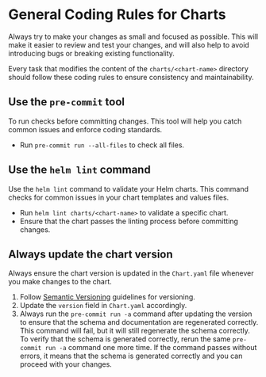 # General Coding Rules for Charts

Always try to make your changes as small and focused as possible. This will make it easier to review and test your changes, and will also help to avoid introducing bugs or breaking existing functionality.

Every task that modifies the content of the `charts/<chart-name>` directory should follow these coding rules to ensure consistency and maintainability.

## Use the `pre-commit` tool

To run checks before committing changes. This tool will help you catch common issues and enforce coding standards.

- Run `pre-commit run --all-files` to check all files.


## Use the `helm lint` command

Use the `helm lint` command to validate your Helm charts. This command checks for common issues in your chart templates and values files.
   - Run `helm lint charts/<chart-name>` to validate a specific chart.
   - Ensure that the chart passes the linting process before committing changes.


## Always update the chart version

Always ensure the chart version is updated in the `Chart.yaml` file whenever you make changes to the chart.

1. Follow [Semantic Versioning](https://semver.org/) guidelines for versioning.
2. Update the `version` field in `Chart.yaml` accordingly.
3. Always run the `pre-commit run -a` command after updating the version to ensure that the schema and documentation are regenerated correctly. This command will fail, but it will still regenerate the schema correctly. To verify that the schema is generated correctly, rerun the same `pre-commit run -a` command one more time. If the command passes without errors, it means that the schema is generated correctly and you can proceed with your changes.
